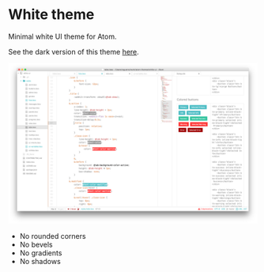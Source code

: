 # White theme

Minimal white UI theme for Atom.

See the dark version of this theme [here](https://atom.io/packages/black-ui).

![](https://raw.githubusercontent.com/williamtguerra/white-ui/master/screenshot.png)

* No rounded corners
* No bevels
* No gradients
* No shadows
